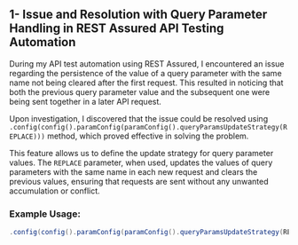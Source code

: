 ## 1- Issue and Resolution with Query Parameter Handling in REST Assured API Testing Automation

During my API test automation using REST Assured, I encountered an issue regarding the persistence of the value of a query parameter with the same name not being cleared after the first request. This resulted in noticing that both the previous query parameter value and the subsequent one were being sent together in a later API request.

Upon investigation, I discovered that the issue could be resolved using `.config(config().paramConfig(paramConfig().queryParamsUpdateStrategy(REPLACE)))` method, which proved effective in solving the problem.

This feature allows us to define the update strategy for query parameter values. The `REPLACE` parameter, when used, updates the values of query parameters with the same name in each new request and clears the previous values, ensuring that requests are sent without any unwanted accumulation or conflict.

### Example Usage:

```java
.config(config().paramConfig(paramConfig().queryParamsUpdateStrategy(REPLACE)))
